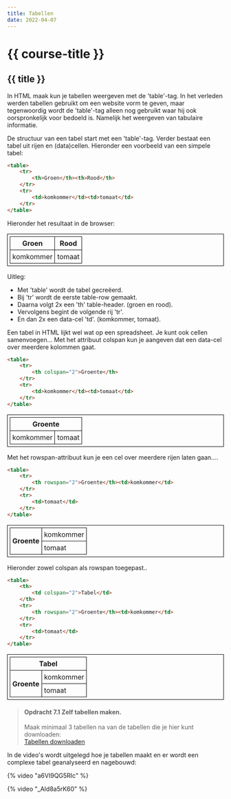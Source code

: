 ```yaml
---
title: Tabellen
date: 2022-04-07
---
```


# {{ course-title }}

## {{ title }} 
In HTML maak kun je tabellen weergeven met de 'table'-tag. In het verleden werden tabellen gebruikt om een website vorm te geven, 
maar tegenwoordig wordt de 'table'-tag alleen nog gebruikt waar hij ook oorspronkelijk voor bedoeld is.
Namelijk het weergeven van tabulaire informatie.

De structuur van een tabel start met een 'table'-tag. Verder bestaat een tabel uit rijen en (data)cellen.
Hieronder een voorbeeld van een simpele tabel:

```html
<table>
    <tr>
        <th>Groen</th><th>Rood</th>
    </tr>
    <tr>
        <td>komkommer</td><td>tomaat</td>
    </tr>
</table>
```
Hieronder het resultaat in de browser:
<style>
    div.html table,
    div.html td,
    div.html tr,
    div.html th {
        border: 1px solid black;
        padding:5px;
        vertical-align: middle; 
    }
</style>

<div class="html">
<table>
    <tr>
        <th>Groen</th><th>Rood</th>
    </tr>
    <tr>
        <td>komkommer</td><td>tomaat</td>
    </tr>
</table>
</div>

Uitleg:  
* Met 'table' wordt de tabel gecreëerd.  
* Bij 'tr' wordt de eerste table-row gemaakt.  
* Daarna volgt 2x een 'th' table-header. (groen en rood).  
* Vervolgens begint de volgende rij 'tr'.  
* En dan 2x een data-cel 'td'. (komkommer, tomaat).  

Een tabel in HTML lijkt wel wat op een spreadsheet. Je kunt ook cellen samenvoegen...
Met het attribuut colspan kun je aangeven dat een data-cel over meerdere kolommen gaat.

```html
<table>
    <tr>
        <th colspan="2">Groente</th>
    </tr>
    <tr>
        <td>komkommer</td><td>tomaat</td>
    </tr>
</table>
```
<div class="html">
<table>
    <tr>
        <th colspan="2">Groente</th>
    </tr>
    <tr>
        <td>komkommer</td><td>tomaat</td>
    </tr>
</table>
</div>

Met het rowspan-attribuut kun je een cel over meerdere rijen laten gaan....
```html
<table>
    <tr>
        <th rowspan="2">Groente</th><td>komkommer</td>
    </tr>
    <tr>
        <td>tomaat</td>
    </tr>
</table>
```
<div class="html">
<table>
    <tr>
        <th rowspan="2">Groente</th><td>komkommer</td>
    </tr>
    <tr>
        <td>tomaat</td>
    </tr>
</table>
</div>

Hieronder zowel colspan als rowspan toegepast..
```html
<table>
    <th>
        <td colspan="2">Tabel</td>
    </th>
    <tr>
        <th rowspan="2">Groente</th><td>komkommer</td>
    </tr>
    <tr>
        <td>tomaat</td>
    </tr>
</table>
```
<div class="html">
<table>
    <tr>
        <th colspan="2">Tabel</th>
    </tr>
    <tr>
        <th rowspan="2">Groente</th><td>komkommer</td>
    </tr>
    <tr>
        <td>tomaat</td>
    </tr>
</table>
</div>

> #### Opdracht 7.1 Zelf tabellen maken.
> Maak minimaal 3 tabellen na van de tabellen die je hier kunt downloaden:  
> [Tabellen downloaden](https://static.edutorial.nl/html/tabellen.zip)

In de video's wordt uitgelegd hoe je tabellen maakt en er wordt een complexe tabel geanalyseerd en nagebouwd:


{% video "a6VI9QG5RIc" %}

{% video "_AId8a5rK60" %}




